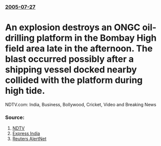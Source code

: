 ### [2005-07-27](/news/2005/07/27/index.md)

#  An explosion destroys an ONGC oil-drilling platform in the Bombay High field area late in the afternoon. The blast occurred possibly after a shipping vessel docked nearby collided with the platform during high tide. 

NDTV.com: India, Business, Bollywood, Cricket, Video and Breaking News


### Source:

1. [NDTV](http://www.ndtv.com/topstories/showtopstory.asp?slug=Eight+killed+in+Bombay+High+fire&id=17417)
2. [Express India](http://www.expressindia.com/fullstory.php?newsid=51606)
3. [Reuters AlertNet](http://www.alertnet.org/thenews/newsdesk/SP270501.htm)
